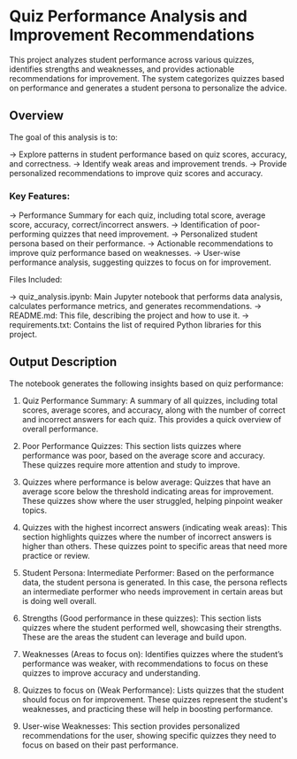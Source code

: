 # Quiz Performance Analysis and Improvement Recommendations
This project analyzes student performance across various quizzes, identifies strengths and weaknesses, and provides actionable recommendations for improvement. The system categorizes quizzes based on performance and generates a student persona to personalize the advice.

## Overview
The goal of this analysis is to:

-> Explore patterns in student performance based on quiz scores, accuracy, and correctness.
-> Identify weak areas and improvement trends.
-> Provide personalized recommendations to improve quiz scores and accuracy.

### Key Features:

-> Performance Summary for each quiz, including total score, average score, accuracy, correct/incorrect answers.
-> Identification of poor-performing quizzes that need improvement.
-> Personalized student persona based on their performance.
-> Actionable recommendations to improve quiz performance based on weaknesses.
-> User-wise performance analysis, suggesting quizzes to focus on for improvement.

Files Included:

-> quiz_analysis.ipynb: Main Jupyter notebook that performs data analysis, calculates performance metrics, and generates recommendations.
-> README.md: This file, describing the project and how to use it.
-> requirements.txt: Contains the list of required Python libraries for this project.

## Output Description
The notebook generates the following insights based on quiz performance:

1. Quiz Performance Summary:
A summary of all quizzes, including total scores, average scores, and accuracy, along with the number of correct and incorrect answers for each quiz. This provides a quick overview of overall performance.

2. Poor Performance Quizzes:
This section lists quizzes where performance was poor, based on the average score and accuracy. These quizzes require more attention and study to improve.

3. Quizzes where performance is below average:
Quizzes that have an average score below the threshold indicating areas for improvement. These quizzes show where the user struggled, helping pinpoint weaker topics.

4. Quizzes with the highest incorrect answers (indicating weak areas):
This section highlights quizzes where the number of incorrect answers is higher than others. These quizzes point to specific areas that need more practice or review.

5. Student Persona: Intermediate Performer:
Based on the performance data, the student persona is generated. In this case, the persona reflects an intermediate performer who needs improvement in certain areas but is doing well overall.

6. Strengths (Good performance in these quizzes):
This section lists quizzes where the student performed well, showcasing their strengths. These are the areas the student can leverage and build upon.

7. Weaknesses (Areas to focus on):
Identifies quizzes where the student’s performance was weaker, with recommendations to focus on these quizzes to improve accuracy and understanding.

8. Quizzes to focus on (Weak Performance):
Lists quizzes that the student should focus on for improvement. These quizzes represent the student's weaknesses, and practicing these will help in boosting performance.

9. User-wise Weaknesses:
This section provides personalized recommendations for the user, showing specific quizzes they need to focus on based on their past performance.
